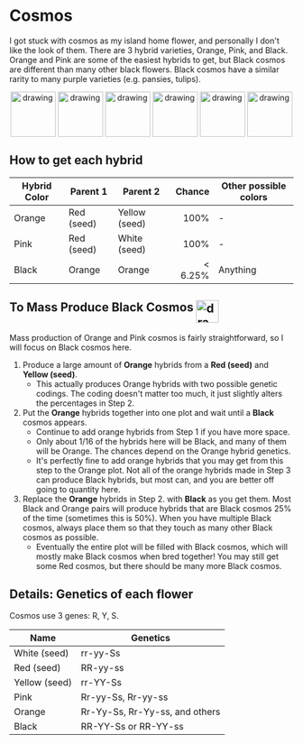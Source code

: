 # Cosmos

I got stuck with cosmos as my island home flower, and personally I don't like the look of them.  There are 3 hybrid varieties, Orange, Pink, and Black.  Orange and Pink are some of the easiest hybrids to get, but Black cosmos are different than many other black flowers.  Black cosmos have a similar rarity to many purple varieties (e.g. pansies, tulips).  

<center>
<img src="https://i.imgur.com/VU26QTF.png" alt="drawing" height="80" align="top"/>
<img src="https://i.imgur.com/knFsput.png" alt="drawing" height="80" align="top"/>
<img src="https://i.imgur.com/98ep314.png" alt="drawing" height="80" align="top"/>
<img src="https://i.imgur.com/TnyQbNI.png" alt="drawing" height="80" align="top"/>
<img src="https://i.imgur.com/VtM1KEs.png" alt="drawing" height="80" align="top"/>
<img src="https://i.imgur.com/2H0v0p0.png" alt="drawing" height="80" align="top"/>
</center>



## How to get each hybrid

<center>

| Hybrid Color | Parent 1   | Parent 2      | Chance  | Other possible colors |
|--------------|------------|---------------|--------:|-----------------------|
| Orange       | Red (seed) | Yellow (seed) | 100%    | -                     |
| Pink         | Red (seed) | White (seed)  | 100%    | -                     |
| Black        | Orange     | Orange        | < 6.25% | Anything              |

</center>


## To Mass Produce Black Cosmos <img src="https://i.imgur.com/2H0v0p0.png" alt="drawing" height="40" align="top"/>

Mass production of Orange and Pink cosmos is fairly straightforward, so I will focus on Black cosmos here. 

1. Produce a large amount of **Orange** hybrids from a **Red (seed)** and **Yellow (seed)**.  
    - This actually produces Orange hybrids with two possible genetic codings.  The coding doesn't matter too much, it just slightly alters the percentages in Step 2. 
2. Put the **Orange** hybrids together into one plot and wait until a **Black** cosmos appears.
    - Continue to add orange hybrids from Step 1 if you have more space.  
    - Only about 1/16 of the hybrids here will be Black, and many of them will be Orange. The chances depend on the Orange hybrid genetics. 
    - It's perfectly fine to add orange hybrids that you may get from this step to the Orange plot. Not all of the orange hybrids made in Step 3 can produce Black hybrids, but most can, and you are better off going to quantity here.  
3. Replace the **Orange** hybrids in Step 2. with **Black** as you get them.  Most Black and Orange pairs will produce hybrids that are Black cosmos 25% of the time (sometimes this is 50%).  When you have multiple Black cosmos, always place them so that they touch as many other Black cosmos as possible.  
    - Eventually the entire plot will be filled with Black cosmos, which will mostly make Black cosmos when bred together! You may still get some Red cosmos, but there should be many more Black cosmos.


## Details: Genetics of each flower

Cosmos use 3 genes: R, Y, S.  

<center>

| Name           | Genetics |
|----------------|----------|
| White (seed)   | rr-yy-Ss |
| Red (seed)     | RR-yy-ss | 
| Yellow (seed)  | rr-YY-Ss | 
| Pink           | Rr-yy-Ss, Rr-yy-ss |
| Orange         | Rr-Yy-Ss, Rr-Yy-ss, and others |
| Black          | RR-YY-Ss or RR-YY-ss |


</center>
